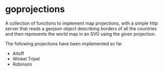 # goprojections
A collection of functions to implement map projections, with a simple http server that reads a geojson object describing borders of all the countries and then represents the world map in an SVG using the given projection.

The following projections have been implemented so far
- Aitoff
- Winkel Tripel
- Robinson




